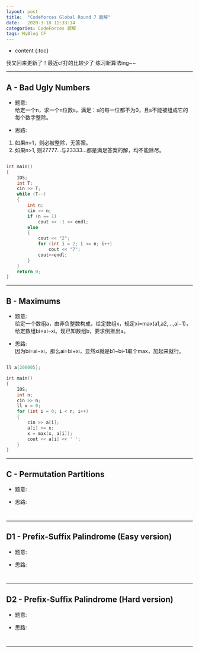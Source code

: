 ```yaml
---
layout: post
title:  "Codeforces Global Round 7 题解"
date:   2020-3-18 11:33:14
categories: CodeForces 题解
tags: MyBlog CF 
---
```


* content
{:toc}

我又回来更新了！最近cf打的比较少了 练习新算法ing~~





---

## A - Bad Ugly Numbers

* 题意:  
给定一个n，求一个n位数s，满足：s的每一位都不为0，且s不能被组成它的每个数字整除。

* 思路:  
1. 如果n=1，则必被整除，无答案。
2. 如果n>1, 则27777...与23333...都是满足答案的解，均不能除尽。

```c++

int main()
{
    IOS;
    int T;
    cin >> T;
    while (T--)
    {
        int n;
        cin >> n;
        if (n == 1)
            cout << -1 << endl;
        else
        {
            cout << "2";
            for (int i = 2; i <= n; i++)
                cout << "7";
            cout<<endl;
        }
    }
    return 0;
}

```

---

## B - 	Maximums

* 题意:  
给定一个数组a，由非负整数构成，给定数组x，规定xi=max(a1,a2,…,ai−1)，给定数组bi=ai−xi。现已知数组b，要求倒推出a。

* 思路:  
因为bi=ai−xi，那么ai=bi+xi，显然xi就是b1~bi-1取个max，加起来就行。
```c++

ll a[200005];

int main()
{
    IOS;
    int n;
    cin >> n;
    ll x = 0;
    for (int i = 0; i < n; i++)
    {
        cin >> a[i];
        a[i] += x;
        x = max(x, a[i]);
        cout << a[i] << ' ';
    }
}

```

---

## C - Permutation Partitions

* 题意:  


* 思路:  

```c++



```

---

## D1 - Prefix-Suffix Palindrome (Easy version)

* 题意:  


* 思路:  

```c++



```

---

## D2 - Prefix-Suffix Palindrome (Hard version)

* 题意:  


* 思路:  

```c++



```

---